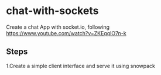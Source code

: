 # chat-with-sockets
Create a chat App with socket.io, following https://www.youtube.com/watch?v=ZKEqqIO7n-k

## Steps

1.Create a simple client interface and serve it using snowpack